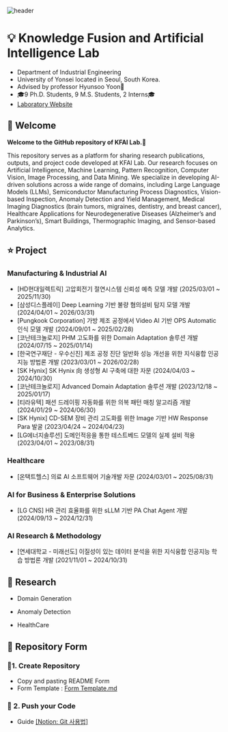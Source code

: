 ![header](https://capsule-render.vercel.app/api?type=waving&color=gradient&height=300&section=header&text=Hi!%20We're%20KFAI!&fontSize=90&animation=fadeIn)

# 💡 Knowledge Fusion and Artificial Intelligence Lab

- Department of Industrial Engineering  
- University of Yonsei located in Seoul, South Korea.  
- Advised by professor Hyunsoo Yoon🤵
- 🎓9 Ph.D. Students, 9 M.S. Students, 2 Interns🎓
- [Laboratory Website](https://kfai.yonsei.ac.kr/home)
## :tada: Welcome

**Welcome to the GitHub repository of KFAI Lab.👋**

This repository serves as a platform for sharing research publications, outputs, and project code developed at KFAI Lab. Our research focuses on Artificial Intelligence, Machine Learning, Pattern Recognition, Computer Vision, Image Processing, and Data Mining. We specialize in developing AI-driven solutions across a wide range of domains, including Large Language Models (LLMs), Semiconductor Manufacturing Process Diagnostics, Vision-based Inspection, Anomaly Detection and Yield Management, Medical Imaging Diagnostics (brain tumors, migraines, dentistry, and breast cancer), Healthcare Applications for Neurodegenerative Diseases (Alzheimer’s and Parkinson’s), Smart Buildings, Thermographic Imaging, and Sensor-based Analytics.  

## ⭐ Project

### Manufacturing & Industrial AI  
- [HD현대일렉트릭] 고압회전기 절연시스템 신뢰성 예측 모델 개발 (2025/03/01 ~ 2025/11/30)
- [삼성디스플레이] Deep Learning 기반 불량 혐의설비 탐지 모델 개발 (2024/04/01 ~ 2026/03/31)
- [Pungkook Corporation] 가방 제조 공정에서 Video AI 기반 OPS Automatic 인식 모델 개발 (2024/09/01 ~ 2025/02/28)
- [코난테크놀로지] PHM 고도화를 위한 Domain Adaptation 솔루션 개발 (2024/07/15 ~ 2025/01/14)
- [한국연구재단 - 우수신진] 제조 공정 진단 일반화 성능 개선을 위한 지식융합 인공지능 방법론 개발 (2023/03/01 ~ 2026/02/28)
- [SK Hynix] SK Hynix 向 생성형 AI 구축에 대한 자문 (2024/04/03 ~ 2024/10/30)
- [코난테크놀로지] Advanced Domain Adaptation 솔루션 개발 (2023/12/18 ~ 2025/01/17)
- [티라유텍] 패션 드레이핑 자동화를 위한 의복 패턴 매칭 알고리즘 개발 (2024/01/29 ~ 2024/06/30)
- [SK Hynix] CD-SEM 장비 관리 고도화를 위한 Image 기반 HW Response Para 발굴 (2023/04/24 ~ 2024/04/23)
- [LG에너지솔루션] 도메인적응을 통한 테스트베드 모델의 실제 설비 적용 (2023/04/01 ~ 2023/08/31)
### Healthcare 
- [온택트헬스] 의료 AI 소프트웨어 기술개발 자문 (2024/03/01 ~ 2025/08/31)
### AI for Business & Enterprise Solutions
- [LG CNS] HR 관리 효율화를 위한 sLLM 기반 PA Chat Agent 개발 (2024/09/13 ~ 2024/12/31)
### AI Research & Methodology
- [연세대학교 - 미래선도] 이질성이 있는 데이터 분석을 위한 지식융합 인공지능 학습 방법론 개발 (2021/11/01 ~ 2024/10/31)

## 🌟 Research

- Domain Generation

- Anomaly Detection

- HealthCare

  
## 📝 Repository Form 


### 📌1. Create Repository
   - Copy and pasting README Form
   - Form Template : [Form Template.md](https://github.com/KFAI-LAB/KFAI-LAB/blob/858f56630f67ae69770f5ae72fc6d17b67ec0733/Form%20Template.md)
### 📌 2. Push your Code
  - Guide [[Notion: Git 사용법]](https://www.notion.so/Github-af0c3c440b404357b4f6340cc1c835e9?pvs=4)
